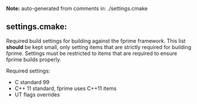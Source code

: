 **Note:** auto-generated from comments in: ./settings.cmake

## settings.cmake:

Required build settings for building against the fprime framework. This list **should** be kept small, only setting
items that are strictly required for building fprime. Settings must be restricted to items that are required to ensure
fprime builds properly.

Required settings:
- C standard 99
- C++ 11 standard, fprime uses C++11 items
- UT flags overrides


